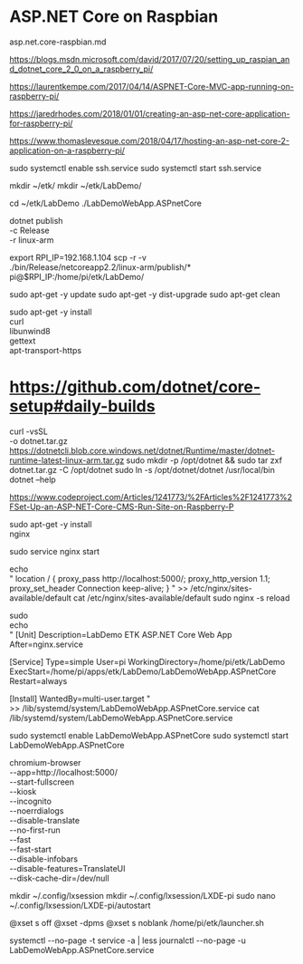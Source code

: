 # ASP.NET Core on Raspbian

asp.net.core-raspbian.md

https://blogs.msdn.microsoft.com/david/2017/07/20/setting_up_raspian_and_dotnet_core_2_0_on_a_raspberry_pi/

https://laurentkempe.com/2017/04/14/ASPNET-Core-MVC-app-running-on-raspberry-pi/

https://jaredrhodes.com/2018/01/01/creating-an-asp-net-core-application-for-raspberry-pi/

https://www.thomaslevesque.com/2018/04/17/hosting-an-asp-net-core-2-application-on-a-raspberry-pi/

sudo systemctl enable ssh.service
sudo systemctl start ssh.service

mkdir ~/etk/
mkdir ~/etk/LabDemo/

cd ~/etk/LabDemo
./LabDemoWebApp.ASPnetCore


dotnet publish \
    -c Release \
    -r linux-arm

export RPI_IP=192.168.1.104
scp -r -v \
    ./bin/Release/netcoreapp2.2/linux-arm/publish/* \
    pi@$RPI_IP:/home/pi/etk/LabDemo/



sudo apt-get -y update
sudo apt-get -y dist-upgrade
sudo apt-get clean

sudo apt-get -y install \
    curl \
    libunwind8 \
    gettext \
    apt-transport-https


# https://github.com/dotnet/core-setup#daily-builds
curl -vsSL \
    -o dotnet.tar.gz \
    https://dotnetcli.blob.core.windows.net/dotnet/Runtime/master/dotnet-runtime-latest-linux-arm.tar.gz
sudo mkdir -p /opt/dotnet && sudo tar zxf dotnet.tar.gz -C /opt/dotnet 
sudo ln -s /opt/dotnet/dotnet /usr/local/bin
dotnet –help





https://www.codeproject.com/Articles/1241773/%2FArticles%2F1241773%2FSet-Up-an-ASP-NET-Core-CMS-Run-Site-on-Raspberry-P


sudo apt-get -y install \
    nginx

sudo service nginx start

echo \
"
location / 
{
        proxy_pass http://localhost:5000/;
        proxy_http_version 1.1;
        proxy_set_header Connection keep-alive;
}
" >> /etc/nginx/sites-available/default
cat /etc/nginx/sites-available/default
sudo nginx -s reload

sudo \
    echo \
"
[Unit]
Description=LabDemo ETK ASP.NET Core Web App
After=nginx.service
 
[Service]
Type=simple
User=pi
WorkingDirectory=/home/pi/etk/LabDemo
ExecStart=/home/pi/apps/etk/LabDemo/LabDemoWebApp.ASPnetCore
Restart=always
 
[Install]
WantedBy=multi-user.target
" \
    >> /lib/systemd/system/LabDemoWebApp.ASPnetCore.service
cat /lib/systemd/system/LabDemoWebApp.ASPnetCore.service

sudo systemctl enable LabDemoWebApp.ASPnetCore
sudo systemctl start  LabDemoWebApp.ASPnetCore




chromium-browser \
    --app=http://localhost:5000/ \
    --start-fullscreen \
    --kiosk \
    --incognito \
    --noerrdialogs \
    --disable-translate \
    --no-first-run \
    --fast \
    --fast-start \
    --disable-infobars \
    --disable-features=TranslateUI \
    --disk-cache-dir=/dev/null


mkdir ~/.config/lxsession
mkdir ~/.config/lxsession/LXDE-pi
sudo nano ~/.config/lxsession/LXDE-pi/autostart



@xset s off
@xset -dpms
@xset s noblank
/home/pi/etk/launcher.sh


systemctl --no-page -t service -a | less
journalctl --no-page -u LabDemoWebApp.ASPnetCore.service